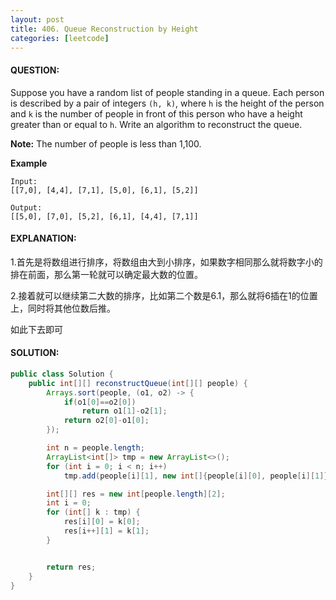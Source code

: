 ```yaml
---
layout: post
title: 406. Queue Reconstruction by Height
categories: [leetcode]
---
```


#### QUESTION:

Suppose you have a random list of people standing in a queue. Each person is described by a pair of integers `(h, k)`, where `h` is the height of the person and `k` is the number of people in front of this person who have a height greater than or equal to `h`. Write an algorithm to reconstruct the queue.

**Note:**
The number of people is less than 1,100.

**Example**

```
Input:
[[7,0], [4,4], [7,1], [5,0], [6,1], [5,2]]

Output:
[[5,0], [7,0], [5,2], [6,1], [4,4], [7,1]]
```

#### EXPLANATION:

1.首先是将数组进行排序，将数组由大到小排序，如果数字相同那么就将数字小的排在前面，那么第一轮就可以确定最大数的位置。

2.接着就可以继续第二大数的排序，比如第二个数是6.1，那么就将6插在1的位置上，同时将其他位数后推。

如此下去即可

#### SOLUTION:

```JAVA
public class Solution {
    public int[][] reconstructQueue(int[][] people) {
        Arrays.sort(people, (o1, o2) -> {
            if(o1[0]==o2[0])
                return o1[1]-o2[1];
            return o2[0]-o1[0];
        });

        int n = people.length;
        ArrayList<int[]> tmp = new ArrayList<>();
        for (int i = 0; i < n; i++)
            tmp.add(people[i][1], new int[]{people[i][0], people[i][1]});

        int[][] res = new int[people.length][2];
        int i = 0;
        for (int[] k : tmp) {
            res[i][0] = k[0];
            res[i++][1] = k[1];
        }


        return res;
    }
}
```

